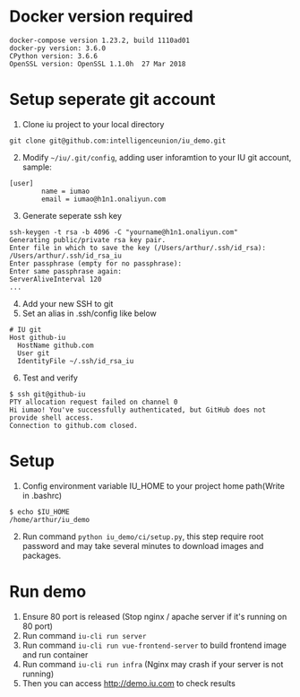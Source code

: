 # Docker version required
```
docker-compose version 1.23.2, build 1110ad01
docker-py version: 3.6.0
CPython version: 3.6.6
OpenSSL version: OpenSSL 1.1.0h  27 Mar 2018
```
# Setup seperate git account
1. Clone iu project to your local directory
```
git clone git@github.com:intelligenceunion/iu_demo.git
```
2. Modify `~/iu/.git/config`, adding user inforamtion to your IU git account, sample:
```
[user]
        name = iumao
        email = iumao@h1n1.onaliyun.com
```
3. Generate seperate ssh key
```
ssh-keygen -t rsa -b 4096 -C "yourname@h1n1.onaliyun.com"
Generating public/private rsa key pair.
Enter file in which to save the key (/Users/arthur/.ssh/id_rsa): /Users/arthur/.ssh/id_rsa_iu
Enter passphrase (empty for no passphrase):
Enter same passphrase again:
ServerAliveInterval 120
...
```
4. Add your new SSH to git
5. Set an alias in .ssh/config like below
```
# IU git
Host github-iu
  HostName github.com
  User git
  IdentityFile ~/.ssh/id_rsa_iu
```
6. Test and verify
```
$ ssh git@github-iu
PTY allocation request failed on channel 0
Hi iumao! You've successfully authenticated, but GitHub does not provide shell access.
Connection to github.com closed.
```

# Setup
1. Config environment variable IU_HOME to your project home path(Write in .bashrc)
```
$ echo $IU_HOME
/home/arthur/iu_demo
```
2. Run command `python iu_demo/ci/setup.py`, this step require root password and may take several minutes to download images and packages.

# Run demo
1. Ensure 80 port is released (Stop nginx / apache server if it's running on 80 port)
2. Run command `iu-cli run server`
3. Run command `iu-cli run vue-frontend-server` to build frontend image and run container
4. Run command `iu-cli run infra` (Nginx may crash if your server is not running)
5. Then you can access http://demo.iu.com to check results
